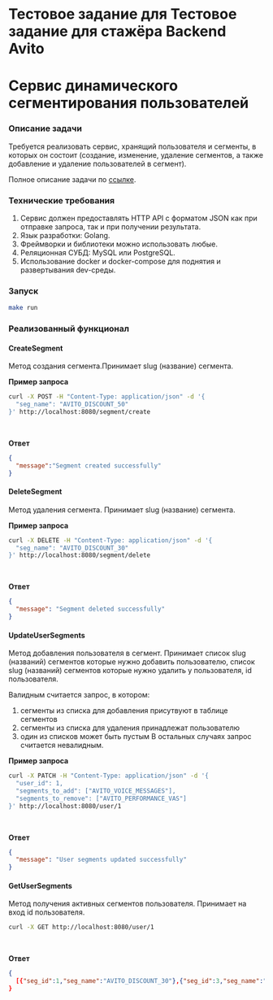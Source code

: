 # Тестовое задание для Тестовое задание для стажёра Backend Avito
# Сервис динамического сегментирования пользователей

### Описание задачи

Требуется реализовать сервис, хранящий пользователя и сегменты, в которых он состоит (создание, изменение, удаление сегментов, а также добавление и удаление пользователей в сегмент). 

Полное описание задачи по [ссылке](https://github.com/avito-tech/backend-trainee-assignment-2023).

### Технические требования 

1. Сервис должен предоставлять HTTP API с форматом JSON как при отправке запроса, так и при получении результата.
2. Язык разработки: Golang.
3. Фреймворки и библиотеки можно использовать любые.
4. Реляционная СУБД: MySQL или PostgreSQL.
5. Использование docker и docker-compose для поднятия и развертывания dev-среды.

### Запуск
```bash
make run 
```
### Реализованный функционал 

#### CreateSegment  
Метод создания сегмента.Принимает slug (название) сегмента.

**Пример запроса** 

```bash
curl -X POST -H "Content-Type: application/json" -d '{
  "seg_name": "AVITO_DISCOUNT_50"           
}' http://localhost:8080/segment/create

```
<br>

**Ответ**
```json
{
  "message":"Segment created successfully"
}
```

#### DeleteSegment 
Метод удаления сегмента. Принимает slug (название) сегмента.

**Пример запроса** 

```bash
curl -X DELETE -H "Content-Type: application/json" -d '{
  "seg_name": "AVITO_DISCOUNT_30"
}' http://localhost:8080/segment/delete

```
<br>

**Ответ**
```json
{
  "message": "Segment deleted successfully"
}
```

#### UpdateUserSegments 
Метод добавления пользователя в сегмент. Принимает список slug (названий) сегментов которые нужно добавить пользователю, список slug (названий) сегментов которые нужно удалить у пользователя, id пользователя.


Валидным считается запрос, в котором:
1. сегменты из списка для добавления присутвуют в таблице сегментов 
2. сегменты из списка для удаления принадлежат пользователю
3. один из списков может быть пустым 
В остальных случаях запрос считается невалидным. 

**Пример запроса** 

```bash
curl -X PATCH -H "Content-Type: application/json" -d '{
  "user_id": 1,
  "segments_to_add": ["AVITO_VOICE_MESSAGES"],
  "segments_to_remove": ["AVITO_PERFORMANCE_VAS"]
}' http://localhost:8080/user/1

```
<br>

**Ответ**
```json
{
  "message": "User segments updated successfully"
}
```

#### GetUserSegments
Метод получения активных сегментов пользователя. Принимает на вход id пользователя.

```bash
curl -X GET http://localhost:8080/user/1

```
<br>

**Ответ**
```json
{
  [{"seg_id":1,"seg_name":"AVITO_DISCOUNT_30"},{"seg_id":3,"seg_name":"AVITO_VOICE_MESSAGES"}]
}
```




